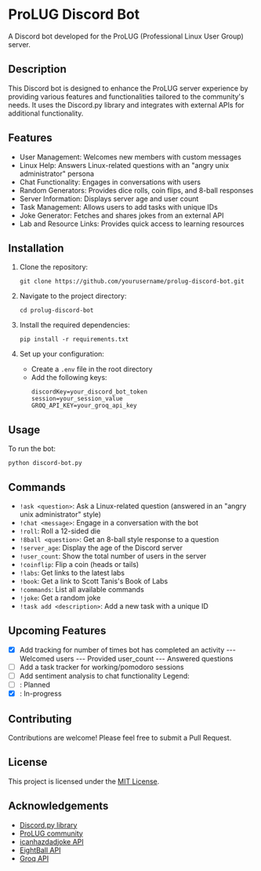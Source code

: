 # ProLUG Discord Bot

A Discord bot developed for the ProLUG (Professional Linux User Group) server.

## Description

This Discord bot is designed to enhance the ProLUG server experience by providing various features and functionalities tailored to the community's needs. It uses the Discord.py library and integrates with external APIs for additional functionality.

## Features

- User Management: Welcomes new members with custom messages
- Linux Help: Answers Linux-related questions with an "angry unix administrator" persona
- Chat Functionality: Engages in conversations with users
- Random Generators: Provides dice rolls, coin flips, and 8-ball responses
- Server Information: Displays server age and user count
- Task Management: Allows users to add tasks with unique IDs
- Joke Generator: Fetches and shares jokes from an external API
- Lab and Resource Links: Provides quick access to learning resources

## Installation

1. Clone the repository:
   ```
   git clone https://github.com/yourusername/prolug-discord-bot.git
   ```

2. Navigate to the project directory:
   ```
   cd prolug-discord-bot
   ```

3. Install the required dependencies:
   ```
   pip install -r requirements.txt
   ```

4. Set up your configuration:
   - Create a `.env` file in the root directory
   - Add the following keys:
     ```
     discordKey=your_discord_bot_token
     session=your_session_value
     GROQ_API_KEY=your_groq_api_key
     ```

## Usage

To run the bot:

```
python discord-bot.py
```

## Commands

- `!ask <question>`: Ask a Linux-related question (answered in an "angry unix administrator" style)
- `!chat <message>`: Engage in a conversation with the bot
- `!roll`: Roll a 12-sided die
- `!8ball <question>`: Get an 8-ball style response to a question
- `!server_age`: Display the age of the Discord server
- `!user_count`: Show the total number of users in the server
- `!coinflip`: Flip a coin (heads or tails)
- `!labs`: Get links to the latest labs
- `!book`: Get a link to Scott Tanis's Book of Labs
- `!commands`: List all available commands
- `!joke`: Get a random joke
- `!task add <description>`: Add a new task with a unique ID

## Upcoming Features

- [x] Add tracking for number of times bot has completed an activity
        --- Welcomed users
        --- Provided user_count
        --- Answered questions
- [ ] Add a task tracker for working/pomodoro sessions
- [ ] Add sentiment analysis to chat functionality
Legend:
- [ ] : Planned
- [x] : In-progress

## Contributing

Contributions are welcome! Please feel free to submit a Pull Request.

## License

This project is licensed under the [MIT License](LICENSE).

## Acknowledgements

- [Discord.py library](https://discordpy.readthedocs.io/)
- [ProLUG community](https://prolug.org)
- [icanhazdadjoke API](https://icanhazdadjoke.com/)
- [EightBall API](https://eightballapi.com/)
- [Groq API](https://groq.com/)

